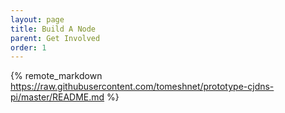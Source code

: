 ```yaml
---
layout: page
title: Build A Node
parent: Get Involved
order: 1
---
```

{% remote_markdown https://raw.githubusercontent.com/tomeshnet/prototype-cjdns-pi/master/README.md %}